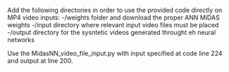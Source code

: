 Add the following directories in order to use the provided code directly on MP4 video inputs:
-/weights folder and download the proper ANN MiDAS weights
-/input directory where relevant input video files must be placed
-/output directory for the sysntetic videos generated throught eh neural networks

Use the MidasNN_video_file_input.py with input specified at code line 224 and output at line 200.
